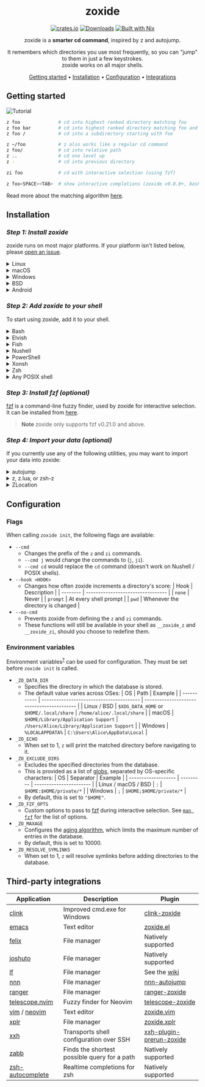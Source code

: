 <!-- markdownlint-configure-file {
  "MD013": {
    "code_blocks": false,
    "tables": false
  },
  "MD033": false,
  "MD041": false
} -->

<div align="center">

# zoxide

[![crates.io][crates.io-badge]][crates.io]
[![Downloads][downloads-badge]][releases]
[![Built with Nix][builtwithnix-badge]][builtwithnix]

zoxide is a **smarter cd command**, inspired by z and autojump.

It remembers which directories you use most frequently, so you can "jump" to
them in just a few keystrokes.<br />
zoxide works on all major shells.

[Getting started](#getting-started) •
[Installation](#installation) •
[Configuration](#configuration) •
[Integrations](#third-party-integrations)

</div>

## Getting started

![Tutorial][tutorial]

```sh
z foo              # cd into highest ranked directory matching foo
z foo bar          # cd into highest ranked directory matching foo and bar
z foo /            # cd into a subdirectory starting with foo

z ~/foo            # z also works like a regular cd command
z foo/             # cd into relative path
z ..               # cd one level up
z -                # cd into previous directory

zi foo             # cd with interactive selection (using fzf)

z foo<SPACE><TAB>  # show interactive completions (zoxide v0.8.0+, bash 4.4+/fish/zsh only)
```

Read more about the matching algorithm [here][algorithm-matching].

## Installation

### *Step 1: Install zoxide*

zoxide runs on most major platforms. If your platform isn't listed below,
please [open an issue][issues].

<details>
<summary>Linux</summary>

To install zoxide, run this command in your terminal:

```sh
curl -sS https://raw.githubusercontent.com/ajeetdsouza/zoxide/main/install.sh | bash
```

Or, you can use a package manager:

| Distribution        | Repository              | Instructions                                                                                   |
| ------------------- | ----------------------- | ---------------------------------------------------------------------------------------------- |
| ***Any***           | **[crates.io]**         | `cargo install zoxide --locked`                                                                |
| *Any*               | [conda-forge]           | `conda install -c conda-forge zoxide`                                                          |
| *Any*               | [Linuxbrew]             | `brew install zoxide`                                                                          |
| Alpine Linux 3.13+  | [Alpine Linux Packages] | `apk add zoxide`                                                                               |
| Arch Linux          | [Arch Linux Community]  | `pacman -S zoxide`                                                                             |
| CentOS 7+           | [Copr]                  | `dnf copr enable atim/zoxide` <br /> `dnf install zoxide`                                      |
| Debian 11+          | [Debian Packages]       | `apt install zoxide`                                                                           |
| Devuan 4.0+         | [Devuan Packages]       | `apt install zoxide`                                                                           |
| Fedora 32+          | [Fedora Packages]       | `dnf install zoxide`                                                                           |
| Gentoo              | [GURU Overlay]          | `eselect repository enable guru` <br /> `emerge --sync guru` <br /> `emerge app-shells/zoxide` |
| Manjaro             |                         | `pacman -S zoxide`                                                                             |
| NixOS 21.05+        | [nixpkgs]               | `nix-env -iA nixpkgs.zoxide`                                                                   |
| openSUSE Tumbleweed | [openSUSE Factory]      | `zypper install zoxide`                                                                        |
| Parrot OS           |                         | `apt install zoxide`                                                                           |
| Raspbian 11+        | [Raspbian Packages]     | `apt install zoxide`                                                                           |
| Slackware 15.0+     | [SlackBuilds]           | [Instructions][slackbuilds-howto]                                                              |
| Ubuntu 21.04+       | [Ubuntu Packages]       | `apt install zoxide`                                                                           |
| Void Linux          | [Void Linux Packages]   | `xbps-install -S zoxide`                                                                       |

</details>

<details>
<summary>macOS</summary>

To install zoxide, use a package manager:

| Repository      | Instructions                          |
| --------------- | ------------------------------------- |
| **[crates.io]** | `cargo install zoxide --locked`       |
| [conda-forge]   | `conda install -c conda-forge zoxide` |
| [Homebrew]      | `brew install zoxide`                 |
| [MacPorts]      | `port install zoxide`                 |

Or, run this command in your terminal:

```sh
curl -sS https://raw.githubusercontent.com/ajeetdsouza/zoxide/main/install.sh | bash
```

</details>

<details>
<summary>Windows</summary>

To install zoxide, run this command in your command prompt:

```sh
curl.exe -A "MS" https://webinstall.dev/zoxide | powershell
```

Or, you can use a package manager:

| Repository      | Instructions                          |
| --------------- | ------------------------------------- |
| **[crates.io]** | `cargo install zoxide --locked`       |
| [Chocolatey]    | `choco install zoxide`                |
| [conda-forge]   | `conda install -c conda-forge zoxide` |
| [Scoop]         | `scoop install zoxide`                |

</details>

<details>
<summary>BSD</summary>

To install zoxide, use a package manager:

| Distribution  | Repository      | Instructions                    |
| ------------- | --------------- | ------------------------------- |
| ***Any***     | **[crates.io]** | `cargo install zoxide --locked` |
| DragonFly BSD | [DPorts]        | `pkg install zoxide`            |
| FreeBSD       | [FreshPorts]    | `pkg install zoxide`            |
| NetBSD        | [pkgsrc]        | `pkgin install zoxide`          |

</details>

<details>
<summary>Android</summary>

To install zoxide, use a package manager:

| Repository | Instructions         |
| ---------- | -------------------- |
| [Termux]   | `pkg install zoxide` |

</details>

### *Step 2: Add zoxide to your shell*

To start using zoxide, add it to your shell.

<details>
<summary>Bash</summary>

Add this to your configuration (usually `~/.bashrc`):

```sh
eval "$(zoxide init bash)"
```

</details>

<details>
<summary>Elvish</summary>

Add this to your configuration (usually `~/.elvish/rc.elv`):

```sh
eval (zoxide init elvish | slurp)
```

> **Note**
> zoxide only supports elvish v0.18.0 and above.

</details>

<details>
<summary>Fish</summary>

Add this to your configuration (usually `~/.config/fish/config.fish`):

```fish
zoxide init fish | source
```

> **Note**
> zoxide only supports fish v3.4.0 and above.

</details>

<details>
<summary>Nushell</summary>

Add this to your env file (find it by running `$nu.env-path` in Nushell):

```sh
zoxide init nushell | save -f ~/.zoxide.nu
```

Now, add this to the end of your config file (find it by running
`$nu.config-path` in Nushell):

```sh
source ~/.zoxide.nu
```

> **Note**
> zoxide only supports Nushell v0.63.0 and above.

</details>

<details>
<summary>PowerShell</summary>

Add this to your configuration (find it by running `echo $profile` in
PowerShell):

```powershell
# For zoxide v0.8.0+
Invoke-Expression (& {
    $hook = if ($PSVersionTable.PSVersion.Major -lt 6) { 'prompt' } else { 'pwd' }
    (zoxide init --hook $hook powershell | Out-String)
})

# For older versions of zoxide
Invoke-Expression (& {
    $hook = if ($PSVersionTable.PSVersion.Major -lt 6) { 'prompt' } else { 'pwd' }
    (zoxide init --hook $hook powershell) -join "`n"
})
```

</details>

<details>
<summary>Xonsh</summary>

Add this to your configuration (usually `~/.xonshrc`):

```python
execx($(zoxide init xonsh), 'exec', __xonsh__.ctx, filename='zoxide')
```

</details>

<details>
<summary>Zsh</summary>

Add this to your configuration (usually `~/.zshrc`):

```sh
eval "$(zoxide init zsh)"
```

For completions to work, the above line must be added *after* `compinit` is
called. You may have to rebuild your cache by running
`rm ~/.zcompdump*; compinit`.

</details>

<details>
<summary>Any POSIX shell</summary>

Add this to your configuration:

```sh
eval "$(zoxide init posix --hook prompt)"
```

</details>

### *Step 3: Install fzf (optional)*

[fzf] is a command-line fuzzy finder, used by zoxide for interactive selection.
It can be installed from [here][fzf-installation].

> **Note**
> zoxide only supports fzf v0.21.0 and above.

### *Step 4: Import your data (optional)*

If you currently use any of the following utilities, you may want to import
your data into zoxide:

<details>
<summary>autojump</summary>

```sh
zoxide import --from autojump path/to/db
```

The default path varies according to your system:

| OS      | Path                                                                                 | Example                                                |
| ------- | ------------------------------------------------------------------------------------ | ------------------------------------------------------ |
| Linux   | `$XDG_DATA_HOME/autojump/autojump.txt` or `$HOME/.local/share/autojump/autojump.txt` | `/home/alice/.local/share/autojump/autojump.txt`       |
| macOS   | `$HOME/Library/autojump/autojump.txt`                                                | `/Users/Alice/Library/autojump/autojump.txt`           |
| Windows | `%APPDATA%\autojump\autojump.txt`                                                    | `C:\Users\Alice\AppData\Roaming\autojump\autojump.txt` |

</details>

<details>
<summary>z, z.lua, or zsh-z</summary>

```sh
zoxide import --from z path/to/db
```

</details>

<details>
<summary>ZLocation</summary>

```powershell
$db = New-TemporaryFile
(Get-ZLocation).GetEnumerator() | ForEach-Object { Write-Output ($_.Name+'|'+$_.Value+'|0') } | Out-File $db
zoxide import --from z $db
```

</details>

## Configuration

### Flags

When calling `zoxide init`, the following flags are available:

- `--cmd`
  - Changes the prefix of the `z` and `zi` commands.
  - `--cmd j` would change the commands to (`j`, `ji`).
  - `--cmd cd` would replace the `cd` command (doesn't work on Nushell / POSIX shells).
- `--hook <HOOK>`
  - Changes how often zoxide increments a directory's score:
    | Hook     | Description                       |
    | -------- | --------------------------------- |
    | `none`   | Never                             |
    | `prompt` | At every shell prompt             |
    | `pwd`    | Whenever the directory is changed |
- `--no-cmd`
  - Prevents zoxide from defining the `z` and `zi` commands.
  - These functions will still be available in your shell as `__zoxide_z` and
    `__zoxide_zi`, should you choose to redefine them.

### Environment variables

Environment variables<sup>[?][wiki-env]</sup> can be used for configuration.
They must be set before `zoxide init` is called.

- `_ZO_DATA_DIR`
  - Specifies the directory in which the database is stored.
  - The default value varies across OSes:
    | OS          | Path                                     | Example                                    |
    | ----------- | ---------------------------------------- | ------------------------------------------ |
    | Linux / BSD | `$XDG_DATA_HOME` or `$HOME/.local/share` | `/home/alice/.local/share`                 |
    | macOS       | `$HOME/Library/Application Support`      | `/Users/Alice/Library/Application Support` |
    | Windows     | `%LOCALAPPDATA%`                         | `C:\Users\Alice\AppData\Local`             |
- `_ZO_ECHO`
  - When set to 1, `z` will print the matched directory before navigating to
    it.
- `_ZO_EXCLUDE_DIRS`
  - Excludes the specified directories from the database.
  - This is provided as a list of [globs][glob], separated by OS-specific
    characters:
    | OS                  | Separator | Example                 |
    | ------------------- | --------- | ----------------------- |
    | Linux / macOS / BSD | `:`       | `$HOME:$HOME/private/*` |
    | Windows             | `;`       | `$HOME;$HOME/private/*` |
  - By default, this is set to `"$HOME"`.
- `_ZO_FZF_OPTS`
  - Custom options to pass to [fzf] during interactive selection. See
    [`man fzf`][fzf-man] for the list of options.
- `_ZO_MAXAGE`
  - Configures the [aging algorithm][algorithm-aging], which limits the maximum
    number of entries in the database.
  - By default, this is set to 10000.
- `_ZO_RESOLVE_SYMLINKS`
  - When set to 1, `z` will resolve symlinks before adding directories to the
    database.

## Third-party integrations

| Application        | Description                                  | Plugin                     |
| ------------------ | -------------------------------------------- | -------------------------- |
| [clink]            | Improved cmd.exe for Windows                 | [clink-zoxide]             |
| [emacs]            | Text editor                                  | [zoxide.el]                |
| [felix]            | File manager                                 | Natively supported         |
| [joshuto]          | File manager                                 | Natively supported         |
| [lf]               | File manager                                 | See the [wiki][lf-wiki]    |
| [nnn]              | File manager                                 | [nnn-autojump]             |
| [ranger]           | File manager                                 | [ranger-zoxide]            |
| [telescope.nvim]   | Fuzzy finder for Neovim                      | [telescope-zoxide]         |
| [vim] / [neovim]   | Text editor                                  | [zoxide.vim]               |
| [xplr]             | File manager                                 | [zoxide.xplr]              |
| [xxh]              | Transports shell configuration over SSH      | [xxh-plugin-prerun-zoxide] |
| [zabb]             | Finds the shortest possible query for a path | Natively supported         |
| [zsh-autocomplete] | Realtime completions for zsh                 | Natively supported         |

[algorithm-aging]: https://github.com/ajeetdsouza/zoxide/wiki/Algorithm#aging
[algorithm-matching]: https://github.com/ajeetdsouza/zoxide/wiki/Algorithm#matching
[alpine linux packages]: https://pkgs.alpinelinux.org/packages?name=zoxide
[arch linux community]: https://archlinux.org/packages/community/x86_64/zoxide/
[builtwithnix-badge]: https://img.shields.io/badge/builtwith-nix-7d81f7?logo=nixos&logoColor=white&style=flat-square
[builtwithnix]: https://builtwithnix.org/
[chocolatey]: https://community.chocolatey.org/packages/zoxide
[clink-zoxide]: https://github.com/shunsambongi/clink-zoxide
[clink]: https://github.com/mridgers/clink
[conda-forge]: https://anaconda.org/conda-forge/zoxide
[copr]: https://copr.fedorainfracloud.org/coprs/atim/zoxide/
[crates.io-badge]: https://img.shields.io/crates/v/zoxide?logo=rust&logoColor=white&style=flat-square
[crates.io]: https://crates.io/crates/zoxide
[debian packages]: https://packages.debian.org/stable/admin/zoxide
[devuan packages]: https://pkginfo.devuan.org/cgi-bin/package-query.html?c=package&q=zoxide
[downloads-badge]: https://img.shields.io/github/downloads/ajeetdsouza/zoxide/total?logo=github&logoColor=white&style=flat-square
[dports]: https://github.com/DragonFlyBSD/DPorts/tree/master/sysutils/zoxide
[emacs]: https://www.gnu.org/software/emacs/
[fedora packages]: https://src.fedoraproject.org/rpms/rust-zoxide
[felix]: https://github.com/kyoheiu/felix
[freshports]: https://www.freshports.org/sysutils/zoxide/
[fzf-installation]: https://github.com/junegunn/fzf#installation
[fzf-man]: https://manpages.ubuntu.com/manpages/en/man1/fzf.1.html
[fzf]: https://github.com/junegunn/fzf
[glob]: https://man7.org/linux/man-pages/man7/glob.7.html
[guru overlay]: https://github.com/gentoo-mirror/guru
[homebrew]: https://formulae.brew.sh/formula/zoxide
[issues]: https://github.com/ajeetdsouza/zoxide/issues/new
[joshuto]: https://github.com/kamiyaa/joshuto
[lf]: https://github.com/gokcehan/lf
[lf-wiki]: https://github.com/gokcehan/lf/wiki/Integrations#zoxide
[linuxbrew]: https://formulae.brew.sh/formula-linux/zoxide
[macports]: https://ports.macports.org/port/zoxide/summary
[neovim]: https://github.com/neovim/neovim
[nixpkgs]: https://github.com/NixOS/nixpkgs/blob/master/pkgs/tools/misc/zoxide/default.nix
[nnn-autojump]: https://github.com/jarun/nnn/blob/master/plugins/autojump
[nnn]: https://github.com/jarun/nnn
[opensuse factory]: https://build.opensuse.org/package/show/openSUSE:Factory/zoxide
[pkgsrc]: https://pkgsrc.se/sysutils/zoxide
[ranger-zoxide]: https://github.com/jchook/ranger-zoxide
[ranger]: https://github.com/ranger/ranger
[raspbian packages]: https://archive.raspbian.org/raspbian/pool/main/r/rust-zoxide/
[releases]: https://github.com/ajeetdsouza/zoxide/releases
[scoop]: https://github.com/ScoopInstaller/Main/tree/master/bucket/zoxide.json
[slackbuilds-howto]: https://slackbuilds.org/howto/
[telescope-zoxide]: https://github.com/jvgrootveld/telescope-zoxide
[telescope.nvim]: https://github.com/nvim-telescope/telescope.nvim
[termux]: https://github.com/termux/termux-packages/tree/master/packages/zoxide
[tutorial]: contrib/tutorial.webp
[ubuntu packages]: https://packages.ubuntu.com/jammy/zoxide
[vim]: https://github.com/vim/vim
[void linux packages]: https://github.com/void-linux/void-packages/tree/master/srcpkgs/zoxide
[wiki-env]: https://github.com/ajeetdsouza/zoxide/wiki/HOWTO:-set-environment-variables "HOWTO: set environment variables"
[xplr]: https://github.com/sayanarijit/xplr
[xxh-plugin-prerun-zoxide]: https://github.com/xxh/xxh-plugin-prerun-zoxide
[xxh]: https://github.com/xxh/xxh
[zabb]: https://github.com/Mellbourn/zabb
[zoxide.el]: https://gitlab.com/Vonfry/zoxide.el
[zoxide.vim]: https://github.com/nanotee/zoxide.vim
[zoxide.xplr]: https://github.com/sayanarijit/zoxide.xplr
[zsh-autocomplete]: https://github.com/marlonrichert/zsh-autocomplete
